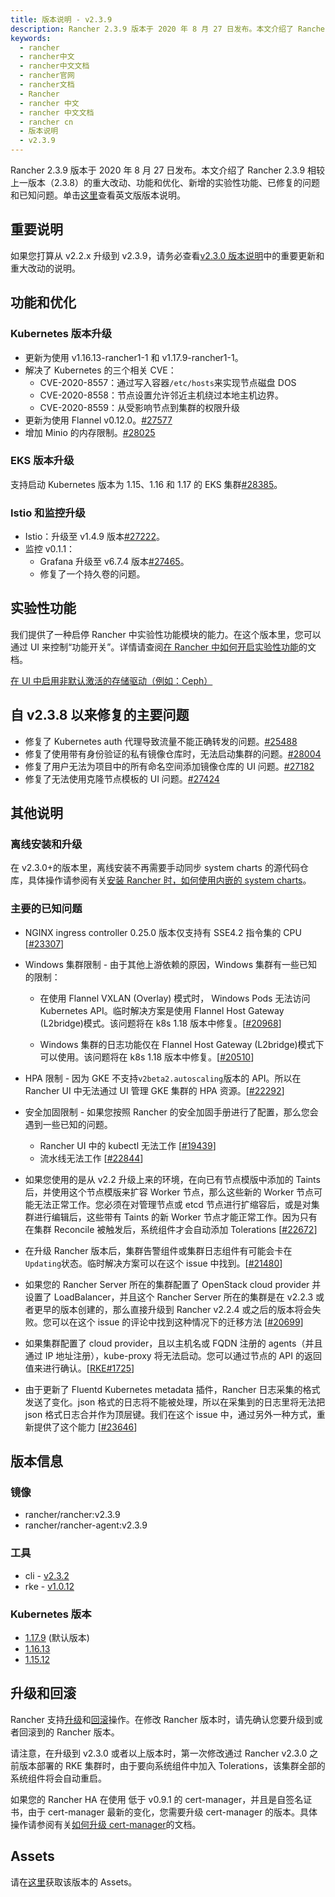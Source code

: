 ```yaml
---
title: 版本说明 - v2.3.9
description: Rancher 2.3.9 版本于 2020 年 8 月 27 日发布。本文介绍了 Rancher 2.3.9 相较上一版本（2.3.8）的重大改动、功能和优化、新增的实验性功能、已修复的问题和已知问题。
keywords:
  - rancher
  - rancher中文
  - rancher中文文档
  - rancher官网
  - rancher文档
  - Rancher
  - rancher 中文
  - rancher 中文文档
  - rancher cn
  - 版本说明
  - v2.3.9
---
```


Rancher 2.3.9 版本于 2020 年 8 月 27 日发布。本文介绍了 Rancher 2.3.9 相较上一版本（2.3.8）的重大改动、功能和优化、新增的实验性功能、已修复的问题和已知问题。单击[这里](https://github.com/rancher/rancher/releases/tag/v2.3.9)查看英文版版本说明。

## 重要说明

如果您打算从 v2.2.x 升级到 v2.3.9，请务必查看[v2.3.0 版本说明](/docs/rancher2/releases/v2.3.0)中的重要更新和重大改动的说明。

## 功能和优化

### Kubernetes 版本升级

- 更新为使用 v1.16.13-rancher1-1 和 v1.17.9-rancher1-1。
- 解决了 Kubernetes 的三个相关 CVE：
  - CVE-2020-8557：通过写入容器`/etc/hosts`来实现节点磁盘 DOS
  - CVE-2020-8558：节点设置允许邻近主机绕过本地主机边界。
  - CVE-2020-8559：从受影响节点到集群的权限升级
- 更新为使用 Flannel v0.12.0。[#27577](https://github.com/rancher/rancher/issues/27577)
- 增加 Minio 的内存限制。[#28025](https://github.com/rancher/rancher/issues/28025)

### EKS 版本升级

支持启动 Kubernetes 版本为 1.15、1.16 和 1.17 的 EKS 集群[#28385](https://github.com/rancher/rancher/issues/28385)。

### Istio 和监控升级

- Istio：升级至 v1.4.9 版本[#27222](https://github.com/rancher/rancher/issues/27222)。
- 监控 v0.1.1：
  - Grafana 升级至 v6.7.4 版本[#27465](https://github.com/rancher/rancher/issues/27465)。
  - 修复了一个持久卷的问题。

## 实验性功能

我们提供了一种启停 Rancher 中实验性功能模块的能力。在这个版本里，您可以通过 UI 来控制“功能开关”。详情请查阅[在 Rancher 中如何开启实验性功能](/docs/rancher2/installation/resources/feature-flags/)的文档。

[在 UI 中启用非默认激活的存储驱动（例如：Ceph）](/docs/rancher2/installation/resources/feature-flags/enable-not-default-storage-drivers/)

## 自 v2.3.8 以来修复的主要问题

- 修复了 Kubernetes auth 代理导致流量不能正确转发的问题。[#25488](https://github.com/rancher/rancher/issues/25488)
- 修复了使用带有身份验证的私有镜像仓库时，无法启动集群的问题。[#28004](https://github.com/rancher/rancher/issues/28004)
- 修复了用户无法为项目中的所有命名空间添加镜像仓库的 UI 问题。[#27182](https://github.com/rancher/rancher/issues/27182)
- 修复了无法使用克隆节点模板的 UI 问题。[#27424](https://github.com/rancher/rancher/issues/27424)

## 其他说明

### 离线安装和升级

在 v2.3.0+的版本里，离线安装不再需要手动同步 system charts 的源代码仓库，具体操作请参阅有关[安装 Rancher 时，如何使用内嵌的 system charts](/docs/rancher2/installation/other-installation-methods/air-gap/install-rancher/)。

### 主要的已知问题

- NGINX ingress controller 0.25.0 版本仅支持有 SSE4.2 指令集的 CPU [[#23307](https://github.com/rancher/rancher/issues/23307)]

- Windows 集群限制 - 由于其他上游依赖的原因，Windows 集群有一些已知的限制：

  - 在使用 Flannel VXLAN (Overlay) 模式时， Windows Pods 无法访问 Kubernetes API。临时解决方案是使用 Flannel Host Gateway (L2bridge)模式。该问题将在 k8s 1.18 版本中修复。[[#20968](https://github.com/rancher/rancher/issues/20968)]

  - Windows 集群的日志功能仅在 Flannel Host Gateway (L2bridge)模式下可以使用。该问题将在 k8s 1.18 版本中修复。[[#20510](https://github.com/rancher/rancher/issues/20510)]

- HPA 限制 - 因为 GKE 不支持`v2beta2.autoscaling`版本的 API。所以在 Rancher UI 中无法通过 UI 管理 GKE 集群的 HPA 资源。[[#22292](https://github.com/rancher/rancher/issues/22292)]

- 安全加固限制 - 如果您按照 Rancher 的安全加固手册进行了配置，那么您会遇到一些已知的问题。

  - Rancher UI 中的 kubectl 无法工作 [[#19439](https://github.com/rancher/rancher/issues/19439)]
  - 流水线无法工作 [[#22844](https://github.com/rancher/rancher/issues/22844)]

- 如果您使用的是从 v2.2 升级上来的环境，在向已有节点模版中添加的 Taints 后，并使用这个节点模版来扩容 Worker 节点，那么这些新的 Worker 节点可能无法正常工作。您必须在对管理节点或 etcd 节点进行扩缩容后，或是对集群进行编辑后，这些带有 Taints 的新 Worker 节点才能正常工作。因为只有在集群 Reconcile 被触发后，系统组件才会自动添加 Tolerations [[#22672](https://github.com/rancher/rancher/issues/22672)]

- 在升级 Rancher 版本后，集群告警组件或集群日志组件有可能会卡在`Updating`状态。临时解决方案可以在这个 issue 中找到。[[#21480](https://github.com/rancher/rancher/issues/21480)]

- 如果您的 Rancher Server 所在的集群配置了 OpenStack cloud provider 并设置了 LoadBalancer，并且这个 Rancher Server 所在的集群是在 v2.2.3 或者更早的版本创建的，那么直接升级到 Rancher v2.2.4 或之后的版本将会失败。您可以在这个 issue 的评论中找到这种情况下的迁移方法 [[#20699](https://github.com/rancher/rancher/issues/20699)]

- 如果集群配置了 cloud provider，且以主机名或 FQDN 注册的 agents（并且通过 IP 地址注册），kube-proxy 将无法启动。您可以通过节点的 API 的返回值来进行确认。[[RKE#1725](https://github.com/rancher/rke/issues/1725)]

- 由于更新了 Fluentd Kubernetes metadata 插件，Rancher 日志采集的格式发送了变化。json 格式的日志将不能被处理，所以在采集到的日志里将无法把 json 格式日志合并作为顶层键。我们在这个 issue 中，通过另外一种方式，重新提供了这个能力 [[#23646](https://github.com/rancher/rancher/issues/23646)]

## 版本信息

### 镜像

- rancher/rancher:v2.3.9
- rancher/rancher-agent:v2.3.9

### 工具

- cli - [v2.3.2](https://github.com/rancher/cli/releases/tag/v2.3.2)
- rke - [v1.0.12](https://github.com/rancher/rke/releases/tag/v1.0.12)

### Kubernetes 版本

- [1.17.9](https://github.com/rancher/hyperkube/releases/tag/v1.17.9-rancher1) (默认版本)
- [1.16.13](https://github.com/rancher/hyperkube/releases/tag/v1.16.13-rancher1)
- [1.15.12](https://github.com/rancher/hyperkube/releases/tag/v1.15.12-rancher1)

## 升级和回滚

Rancher 支持[升级](/docs/rancher2/installation/install-rancher-on-k8s/upgrades/)和[回滚](/docs/rancher2/installation/install-rancher-on-k8s/rollbacks/)操作。在修改 Rancher 版本时，请先确认您要升级到或者回滚到的 Rancher 版本。

请注意，在升级到 v2.3.0 或者以上版本时，第一次修改通过 Rancher v2.3.0 之前版本部署的 RKE 集群时，由于要向系统组件中加入 Tolerations，该集群全部的系统组件将会自动重启。

如果您的 Rancher HA 在使用 低于 v0.9.1 的 cert-manager，并且是自签名证书，由于 cert-manager 最新的变化，您需要升级 cert-manager 的版本。具体操作请参阅有关[如何升级 cert-manager](/docs/rancher2/installation/resources/upgrading-cert-manager/)的文档。

## Assets

请在[这里](https://github.com/rancher/rancher/releases/tag/v2.3.9)获取该版本的 Assets。
